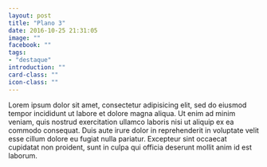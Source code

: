 ```yaml
---
layout: post
title: "Plano 3"
date: 2016-10-25 21:31:05
image: ""
facebook: ""
tags:
- "destaque"
introduction: ""
card-class: ""
icon-class: ""
---
```


Lorem ipsum dolor sit amet, consectetur adipisicing elit, sed do eiusmod
tempor incididunt ut labore et dolore magna aliqua. Ut enim ad minim veniam,
quis nostrud exercitation ullamco laboris nisi ut aliquip ex ea commodo
consequat. Duis aute irure dolor in reprehenderit in voluptate velit esse
cillum dolore eu fugiat nulla pariatur. Excepteur sint occaecat cupidatat non
proident, sunt in culpa qui officia deserunt mollit anim id est laborum.